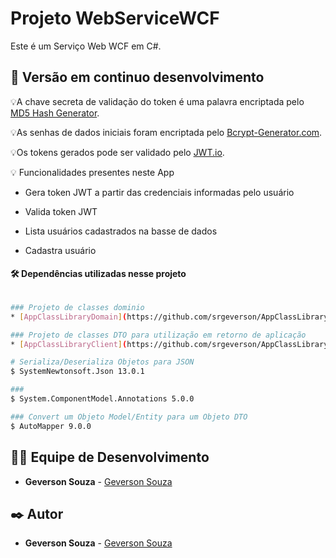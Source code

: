 # Projeto WebServiceWCF
Este é um Serviço Web WCF em C#.

## 📌 Versão em continuo desenvolvimento


💡A chave secreta de validação do token é uma palavra encriptada pelo [MD5 Hash Generator](https://www.md5hashgenerator.com/).

💡As senhas de dados iniciais foram encriptada pelo [Bcrypt-Generator.com](https://bcrypt-generator.com/).

💡Os tokens gerados pode ser validado pelo [JWT.io](https://jwt.io/).

💡 Funcionalidades presentes neste App

* Gera token JWT a partir das credenciais informadas pelo usuário

* Valida token JWT

* Lista usuários cadastrados na basse de dados

* Cadastra usuário

#### 🛠️ Dependências utilizadas nesse projeto

```bash

### Projeto de classes dominio
* [AppClassLibraryDomain](https://github.com/srgeverson/AppClassLibraryDomain)

### Projeto de classes DTO para utilização em retorno de aplicação
* [AppClassLibraryClient](https://github.com/srgeverson/AppClassLibraryClient)

# Serializa/Deserializa Objetos para JSON
$ SystemNewtonsoft.Json 13.0.1

### 
$ System.ComponentModel.Annotations 5.0.0

### Convert um Objeto Model/Entity para um Objeto DTO
$ AutoMapper 9.0.0

```

## 👨‍💻 Equipe de Desenvolvimento

* **Geverson Souza** - [Geverson Souza](https://www.linkedin.com/in/srgeverson/)

## ✒️ Autor

* **Geverson Souza** - [Geverson Souza](https://www.linkedin.com/in/srgeverson/)